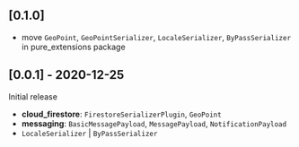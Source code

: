 ## [0.1.0]
- move `GeoPoint`, `GeoPointSerializer`, `LocaleSerializer`, `ByPassSerializer` in pure_extensions package

## [0.0.1] - 2020-12-25

Initial release
- **cloud_firestore**: `FirestoreSerializerPlugin`, `GeoPoint`
- **messaging**: `BasicMessagePayload`, `MessagePayload`, `NotificationPayload`
- `LocaleSerializer` | `ByPassSerializer`

